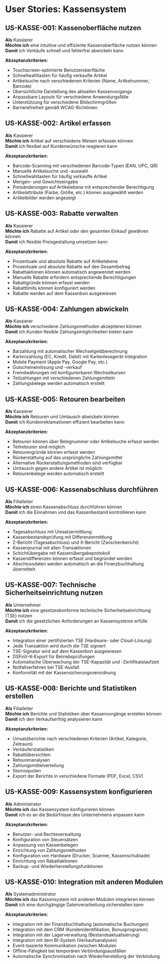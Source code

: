 # User Stories: Kassensystem

## US-KASSE-001: Kassenoberfläche nutzen
**Als** Kassierer  
**Möchte ich** eine intuitive und effiziente Kassenoberfläche nutzen können  
**Damit** ich Verkäufe schnell und fehlerfrei abwickeln kann

**Akzeptanzkriterien:**
- Touchscreen-optimierte Benutzeroberfläche
- Schnellwahltasten für häufig verkaufte Artikel
- Artikelsuche nach verschiedenen Kriterien (Name, Artikelnummer, Barcode)
- Übersichtliche Darstellung des aktuellen Kassenvorgangs
- Anpassbare Layouts für verschiedene Anwendungsfälle
- Unterstützung für verschiedene Bildschirmgrößen
- Barrierefreiheit gemäß WCAG-Richtlinien

## US-KASSE-002: Artikel erfassen
**Als** Kassierer  
**Möchte ich** Artikel auf verschiedene Weisen erfassen können  
**Damit** ich flexibel auf Kundenwünsche reagieren kann

**Akzeptanzkriterien:**
- Barcode-Scanning mit verschiedenen Barcode-Typen (EAN, UPC, QR)
- Manuelle Artikelsuche und -auswahl
- Schnellwahltasten für häufig verkaufte Artikel
- Mengen- und Gewichtseingabe
- Preisänderungen auf Artikelebene mit entsprechender Berechtigung
- Artikelattribute (Farbe, Größe, etc.) können ausgewählt werden
- Artikelbilder werden angezeigt

## US-KASSE-003: Rabatte verwalten
**Als** Kassierer  
**Möchte ich** Rabatte auf Artikel oder den gesamten Einkauf gewähren können  
**Damit** ich flexible Preisgestaltung umsetzen kann

**Akzeptanzkriterien:**
- Prozentuale und absolute Rabatte auf Artikelebene
- Prozentuale und absolute Rabatte auf den Gesamtbetrag
- Rabattaktionen können automatisch angewendet werden
- Manuelle Rabatte erfordern entsprechende Berechtigungen
- Rabattgründe können erfasst werden
- Rabattlimits können konfiguriert werden
- Rabatte werden auf dem Kassenbon ausgewiesen

## US-KASSE-004: Zahlungen abwickeln
**Als** Kassierer  
**Möchte ich** verschiedene Zahlungsmethoden akzeptieren können  
**Damit** ich Kunden flexible Zahlungsmöglichkeiten bieten kann

**Akzeptanzkriterien:**
- Barzahlung mit automatischer Wechselgeldberechnung
- Kartenzahlung (EC, Kredit, Debit) mit Kartenlesegerät-Integration
- Mobile Payment (Apple Pay, Google Pay, etc.)
- Gutscheineinlösung und -verkauf
- Fremdwährungen mit konfigurierbaren Wechselkursen
- Teilzahlungen mit verschiedenen Zahlungsmitteln
- Zahlungsbelege werden automatisch erstellt

## US-KASSE-005: Retouren bearbeiten
**Als** Kassierer  
**Möchte ich** Retouren und Umtausch abwickeln können  
**Damit** ich Kundenreklamationen effizient bearbeiten kann

**Akzeptanzkriterien:**
- Retouren können über Belegnummer oder Artikelsuche erfasst werden
- Teilretouren sind möglich
- Retourengründe können erfasst werden
- Rückerstattung auf das ursprüngliche Zahlungsmittel
- Alternative Rückerstattungsmethoden sind verfügbar
- Umtausch gegen andere Artikel ist möglich
- Retourenbelege werden automatisch erstellt

## US-KASSE-006: Kassenabschluss durchführen
**Als** Filialleiter  
**Möchte ich** einen Kassenabschluss durchführen können  
**Damit** ich die Einnahmen und das Kassenbestand kontrollieren kann

**Akzeptanzkriterien:**
- Tagesabschluss mit Umsatzermittlung
- Kassenbestandsprüfung mit Differenzermittlung
- Z-Bericht (Tagesabschluss) und X-Bericht (Zwischenbericht)
- Kassenjournal mit allen Transaktionen
- Schichtübergabe mit Kassenübergabeprotokoll
- Kassendifferenzen können erfasst und begründet werden
- Abschlussdaten werden automatisch an die Finanzbuchhaltung übermittelt

## US-KASSE-007: Technische Sicherheitseinrichtung nutzen
**Als** Unternehmer  
**Möchte ich** eine gesetzeskonforme technische Sicherheitseinrichtung (TSE) nutzen  
**Damit** ich die gesetzlichen Anforderungen an Kassensysteme erfülle

**Akzeptanzkriterien:**
- Integration einer zertifizierten TSE (Hardware- oder Cloud-Lösung)
- Jede Transaktion wird durch die TSE signiert
- TSE-Signatur wird auf dem Kassenbon ausgewiesen
- DSFinV-K-Export für Betriebsprüfungen
- Automatische Überwachung der TSE-Kapazität und -Zertifikatslaufzeit
- Notfallverfahren bei TSE-Ausfall
- Konformität mit der Kassensicherungsverordnung

## US-KASSE-008: Berichte und Statistiken erstellen
**Als** Filialleiter  
**Möchte ich** Berichte und Statistiken über Kassenvorgänge erstellen können  
**Damit** ich den Verkaufserfolg analysieren kann

**Akzeptanzkriterien:**
- Umsatzberichte nach verschiedenen Kriterien (Artikel, Kategorie, Zeitraum)
- Verkäuferstatistiken
- Rabattübersichten
- Retourenanalysen
- Zahlungsmittelverteilung
- Stornoquoten
- Export der Berichte in verschiedene Formate (PDF, Excel, CSV)

## US-KASSE-009: Kassensystem konfigurieren
**Als** Administrator  
**Möchte ich** das Kassensystem konfigurieren können  
**Damit** ich es an die Bedürfnisse des Unternehmens anpassen kann

**Akzeptanzkriterien:**
- Benutzer- und Rechteverwaltung
- Konfiguration von Steuersätzen
- Anpassung von Kassenbelegen
- Einrichtung von Zahlungsmethoden
- Konfiguration von Hardware (Drucker, Scanner, Kassenschublade)
- Einrichtung von Rabattaktionen
- Backup- und Wiederherstellungsfunktionen

## US-KASSE-010: Integration mit anderen Modulen
**Als** Systemadministrator  
**Möchte ich** das Kassensystem mit anderen Modulen integrieren können  
**Damit** ich eine durchgängige Datenverarbeitung sicherstellen kann

**Akzeptanzkriterien:**
- Integration mit der Finanzbuchhaltung (automatische Buchungen)
- Integration mit dem CRM (Kundenidentifikation, Bonusprogramm)
- Integration mit der Lagerverwaltung (Bestandsaktualisierung)
- Integration mit dem BI-System (Verkaufsanalysen)
- Event-basierte Kommunikation zwischen Modulen
- Offline-Fähigkeit bei temporären Verbindungsausfällen
- Automatische Synchronisation nach Wiederherstellung der Verbindung 